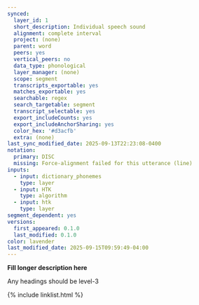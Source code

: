```yaml
---
synced:
  layer_id: 1
  short_description: Individual speech sound
  alignment: complete interval
  project: (none)
  parent: word
  peers: yes
  vertical_peers: no
  data_type: phonological
  layer_manager: (none)
  scope: segment
  transcripts_exportable: yes
  matches_exportable: yes
  searchable: regex
  search_targetable: segment
  transcript_selectable: yes
  export_includeCounts: yes
  export_includeAnchorSharing: yes
  color_hex: '#d3acfb'
  extra: (none)
last_sync_modified_date: 2025-09-13T22:23:08-0400
notation:
  primary: DISC
  missing: Force-alignment failed for this utterance (line)
inputs:
  - input: dictionary_phonemes
    type: layer
  - input: HTK
    type: algorithm
  - input: htk
    type: layer
segment_dependent: yes
versions:
  first_appeared: 0.1.0
  last_modified: 0.1.0
color: lavender
last_modified_date: 2025-09-15T09:59:49-04:00
---
```


**Fill longer description here**

Any headings should be level-3


{% include linklist.html %}

